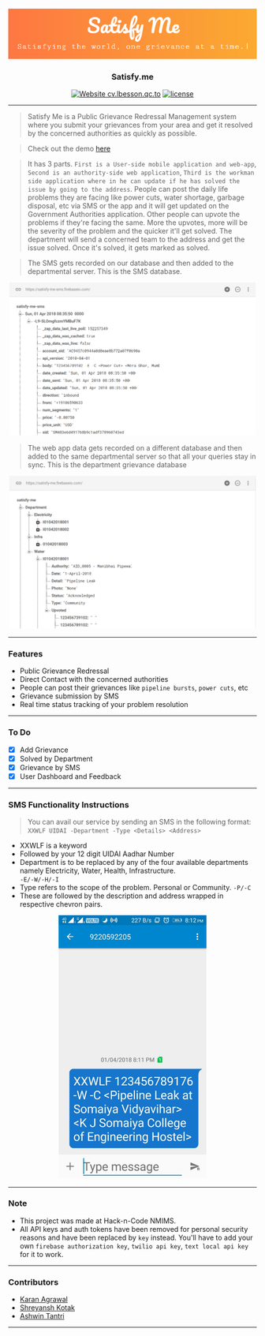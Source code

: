 <p align="center">
  <a href="" rel="noopener">
 <img src="./assets/satisfy-me.PNG"></a>
</p>

<h3 align="center">Satisfy.me</h3>

<div align="center">

[![Website cv.lbesson.qc.to](https://img.shields.io/website-up-down-green-red/http/cv.lbesson.qc.to.svg)](http://karanagrawal.me/Satisfy.me)
[![license](https://img.shields.io/github/license/nhnent/tui.editor.svg)](https://github.com/karan28598/Satisfy.me/blob/master/LICENSE)

</div>

------------------------------------------

>Satisfy Me is a Public Grievance Redressal Management system where you submit your grievances from your area and get it resolved by the concerned authorities as quickly as possible.

>Check out the demo [here](https://youtu.be/-lPm3Naylho)

>It has 3 parts. `First is a User-side mobile application and web-app`, `Second is an authority-side web application`, `Third is the workman side application where in he can update if he has solved the issue by going to the address`. People can post the daily life problems they are facing like power cuts, water shortage, garbage disposal, etc via SMS or the app and it will get updated on the Government Authorities application. Other people can upvote the problems if they're facing the same. More the upvotes, more will be the severity of the problem and the quicker it'll get solved. The department will send a concerned team to the address and get the issue solved. Once it's solved, it gets marked as solved.

> The SMS gets recorded on our database and then added to the departmental server. This is the SMS database.
<p align="center">
  <a href="" rel="noopener">
 <img width=500px src="./assets/sms.PNG"></a>
</p>

> The web app data gets recorded on a different database and then added to the same departmental server so that all your queries stay in sync. This is the department grievance database
<p align="center">
  <a href="" rel="noopener">
 <img width=500px src="./assets/database.PNG"></a>
</p>

------------------------------------------

### Features

- Public Grievance Redressal
- Direct Contact with the concerned authorities
- People can post their grievances like `pipeline bursts`, `power cuts`, etc
- Grievance submission by SMS
- Real time status tracking of your problem resolution

------------------------------------------

### To Do

- [x] Add Grievance
- [x] Solved by Department
- [x] Grievance by SMS
- [x] User Dashboard and Feedback

------------------------------------------

### SMS Functionality Instructions

> You can avail our service by sending an SMS in the following format:<br>
 `XXWLF UIDAI -Department -Type <Details> <Address>`
- XXWLF is a keyword
- Followed by your 12 digit UIDAI Aadhar Number
- Department is to be replaced by any of the four available departments namely Electricity, Water, Health, Infrastructure.<br> `-E/-W/-H/-I`
- Type refers to the scope of the problem. Personal or Community. `-P/-C`
- These are followed by the description and address wrapped in respective chevron pairs.
<p align="center">
  <a href="" rel="noopener">
 <img width=300px src="./assets/mobile.jpeg"></a>
</p>
  
------------------------------------------

### Note

- This project was made at Hack-n-Code NMIMS.
- All API keys and auth tokens have been removed for personal security reasons and have been replaced by `key` instead. You'll have to add your own `firebase authorization key`, `twilio api key`, `text local api key` for it to work.

------------------------------------------

### Contributors

- [Karan Agrawal](https://github.com/karan28598)
- [Shreyansh Kotak](https://github.com/shreyanshkotak)
- [Ashwin Tantri](https://github.com/ashwintantri)

------------------------------------------
